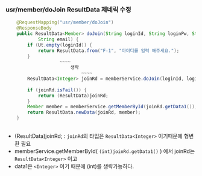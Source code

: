 ### usr/member/doJoin ResultData 제네릭 수정

```java
	@RequestMapping("usr/member/doJoin")
	@ResponseBody
	public ResultData<Member> doJoin(String loginId, String loginPw, String name, String nickname, String cellphoneNum,
			String email) {
		if (Ut.empty(loginId)) {
			return ResultData.from("F-1", "아이디를 입력 해주세요.");
		}
					~~~~ 
                        생략 
                        	~~~~
		ResultData<Integer> joinRd = memberService.doJoin(loginId, loginPw, name, nickname, cellphoneNum, email);
		
		if (joinRd.isFail()) {
			return (ResultData)joinRd;
		}
		Member member = memberService.getMemberById(joinRd.getData1());
		return ResultData.newData(joinRd, member);
	}
                                                    
```

- (ResultData)joinRd;  :  ```joinRd```의 타입은 ```ResultData<Integer>``` 이기때문에 형변환 필요
- memberService.getMemberById( ```(int)joinRd.getData1()``` ) 에서 joinRd는  ```ResultData<Integer>``` 이고
-  data1은 ```<Integer>``` 이기 때문에 (int)를 생략가능하다.
